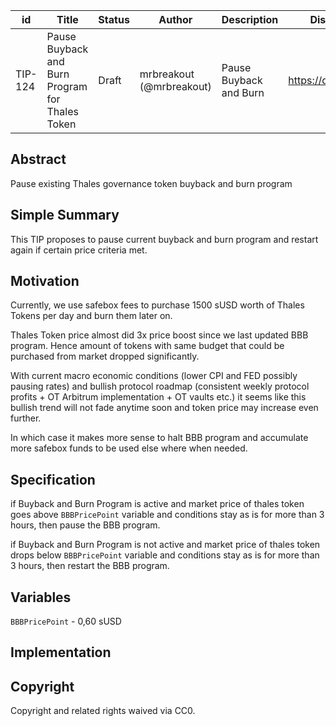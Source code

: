 | id | Title | Status | Author | Description | Discussions to | Created |
| ----------- | ----------- | ----------- | ----------- | ----------- | ----------- | ----------- |
| TIP-124 | Pause Buyback and Burn Program for Thales Token| Draft | mrbreakout (@mrbreakout) | Pause Buyback and Burn | https://discord.gg/thales | 2023-2-15
 

## Abstract

Pause existing Thales governance token buyback and burn program

## Simple Summary

This TIP proposes to pause current buyback and burn program and restart again if certain price criteria met.

## Motivation

Currently, we use safebox fees to purchase 1500 sUSD worth of Thales Tokens per day and burn them later on.

Thales Token price almost did 3x price boost since we last updated BBB program.
Hence amount of tokens with same budget that could be purchased from market dropped significantly.

With current macro economic conditions (lower CPI and FED possibly pausing rates) and bullish protocol roadmap (consistent weekly protocol profits + OT Arbitrum implementation + OT vaults etc.) it seems like this bullish trend will not fade anytime soon and token price may increase even further.

In which case it makes more sense to halt BBB program and accumulate more safebox funds to be used else where when needed.


## Specification

if Buyback and Burn Program is active and market price of thales token goes above `BBBPricePoint` variable and conditions stay as is for more than 3 hours, then pause the BBB program.

if Buyback and Burn Program is not active and market price of thales token drops below `BBBPricePoint` variable and conditions stay as is for more than 3 hours, then restart the BBB program.

## Variables

`BBBPricePoint` - 0,60 sUSD

## Implementation


## Copyright
 
Copyright and related rights waived via CC0.
